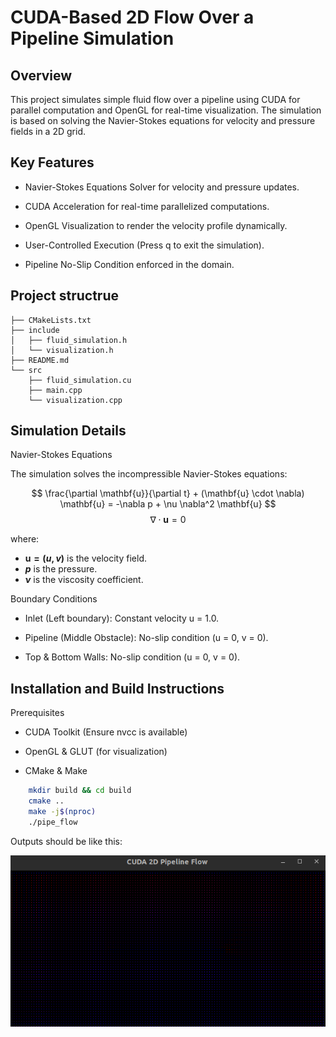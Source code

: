 # CUDA-Based 2D Flow Over a Pipeline Simulation

## Overview

This project simulates simple fluid flow over a pipeline using CUDA for parallel computation and OpenGL for real-time visualization. The simulation is based on solving the Navier-Stokes equations for velocity and pressure fields in a 2D grid.

## Key Features

* Navier-Stokes Equations Solver for velocity and pressure updates.

* CUDA Acceleration for real-time parallelized computations.

* OpenGL Visualization to render the velocity profile dynamically.

* User-Controlled Execution (Press q to exit the simulation).

* Pipeline No-Slip Condition enforced in the domain.

## Project structrue
```
├── CMakeLists.txt
├── include
│   ├── fluid_simulation.h
│   └── visualization.h
├── README.md
└── src
    ├── fluid_simulation.cu
    ├── main.cpp
    └── visualization.cpp
```

##  Simulation Details

Navier-Stokes Equations

The simulation solves the incompressible Navier-Stokes equations:

$$
\frac{\partial \mathbf{u}}{\partial t} + (\mathbf{u} \cdot \nabla) \mathbf{u} = -\nabla p + \nu \nabla^2 \mathbf{u}
$$
$$
\nabla \cdot \mathbf{u} = 0
$$

where:
- **$\mathbf{u} = (u, v)$** is the velocity field.
- **$p$** is the pressure.
- **$\nu$** is the viscosity coefficient.

Boundary Conditions

* Inlet (Left boundary): Constant velocity u = 1.0.

* Pipeline (Middle Obstacle): No-slip condition (u = 0, v = 0).

* Top & Bottom Walls: No-slip condition (u = 0, v = 0).

## Installation and Build Instructions

Prerequisites

* CUDA Toolkit (Ensure nvcc is available)

* OpenGL & GLUT (for visualization)

* CMake & Make

```bash
    mkdir build && cd build
    cmake ..
    make -j$(nproc)
    ./pipe_flow
```
Outputs should be like this:

![Ouput](images/example.png)
